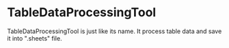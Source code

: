 # TableDataProcessingTool

TableDataProcessingTool is just like its name. It process table data and save it into ".sheets" file.
